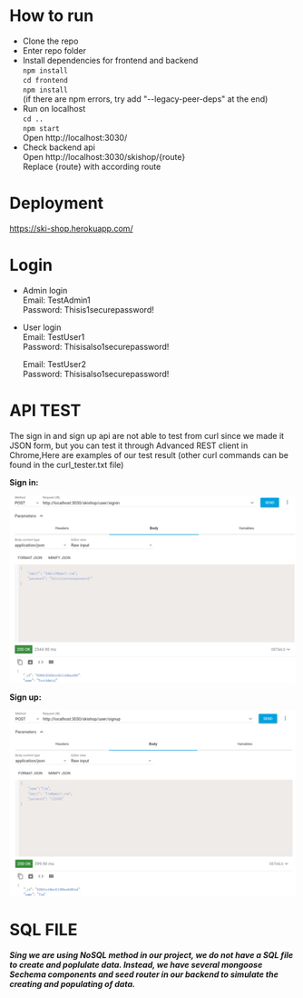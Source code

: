 # How to run

- Clone the repo<br>
- Enter repo folder<br>
- Install dependencies for frontend and backend<br>
  `npm install`<br>
  `cd frontend`<br>
  `npm install`<br>
  (if there are npm errors, try add "--legacy-peer-deps" at the end)
- Run on localhost<br>
  `cd ..`<br>
  `npm start`<br>
  Open http://localhost:3030/<br>
- Check backend api<br>
  Open http://localhost:3030/skishop/{route}<br>
  Replace {route} with according route
 
# Deployment
 https://ski-shop.herokuapp.com/

# Login
- Admin login<br>
  Email: TestAdmin1<br>
  Password: Thisis1securepassword!<br>
 
- User login<br>
  Email: TestUser1<br>
  Password: Thisisalso1securepassword!<br>
 
  Email: TestUser2<br>
  Password: Thisisalso1securepassword!<br>
  
 # API TEST
  The sign in and sign up api are not able to test from curl since we made it JSON form, but you can test it through Advanced REST client in Chrome,Here are
  examples of our test result (other curl commands can be found in the curl_tester.txt file)  
  
  **Sign in:**
  
  ![My Image](signinTest.png)
  
  **Sign up:**
  
  ![My Image](signupTest.png)
  
 # SQL FILE
  ***Sing we are using NoSQL method in our project, we do not have a SQL file to create and poplulate data. Instead, we have several mongoose Sechema components and
    seed router in our backend to simulate the creating and populating of data.***
  
